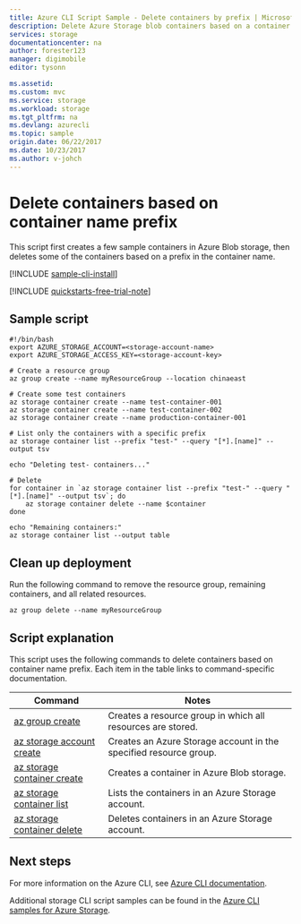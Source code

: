 ```yaml
---
title: Azure CLI Script Sample - Delete containers by prefix | Microsoft Docs
description: Delete Azure Storage blob containers based on a container name prefix.
services: storage
documentationcenter: na
author: forester123
manager: digimobile
editor: tysonn

ms.assetid:
ms.custom: mvc
ms.service: storage
ms.workload: storage
ms.tgt_pltfrm: na
ms.devlang: azurecli
ms.topic: sample
origin.date: 06/22/2017
ms.date: 10/23/2017
ms.author: v-johch
---
```


# Delete containers based on container name prefix

This script first creates a few sample containers in Azure Blob storage, then deletes some of the containers based on a prefix in the container name.

[!INCLUDE [sample-cli-install](../../../includes/sample-cli-install.md)]

[!INCLUDE [quickstarts-free-trial-note](../../../includes/quickstarts-free-trial-note.md)]

## Sample script

```azurecli
#!/bin/bash
export AZURE_STORAGE_ACCOUNT=<storage-account-name>
export AZURE_STORAGE_ACCESS_KEY=<storage-account-key>

# Create a resource group
az group create --name myResourceGroup --location chinaeast

# Create some test containers
az storage container create --name test-container-001
az storage container create --name test-container-002
az storage container create --name production-container-001

# List only the containers with a specific prefix
az storage container list --prefix "test-" --query "[*].[name]" --output tsv

echo "Deleting test- containers..."

# Delete 
for container in `az storage container list --prefix "test-" --query "[*].[name]" --output tsv`; do
    az storage container delete --name $container
done

echo "Remaining containers:"
az storage container list --output table
```

## Clean up deployment 

Run the following command to remove the resource group, remaining containers, and all related resources.

```azurecli
az group delete --name myResourceGroup
```

## Script explanation

This script uses the following commands to delete containers based on container name prefix. Each item in the table links to command-specific documentation.

| Command | Notes |
|---|---|
| [az group create](https://docs.azure.cn/cli/group#create) | Creates a resource group in which all resources are stored. |
| [az storage account create](https://docs.azure.cn/cli/storage/account#create) | Creates an Azure Storage account in the specified resource group. |
| [az storage container create](https://docs.azure.cn/cli/storage/container#create) | Creates a container in Azure Blob storage. |
| [az storage container list](https://docs.azure.cn/cli/storage/container#list) | Lists the containers in an Azure Storage account. |
| [az storage container delete](https://docs.azure.cn/cli/storage/container#delete) | Deletes containers in an Azure Storage account. |

## Next steps

For more information on the Azure CLI, see [Azure CLI documentation](https://docs.azure.cn/cli/overview).

Additional storage CLI script samples can be found in the [Azure CLI samples for Azure Storage](../blobs/storage-samples-blobs-cli.md).
